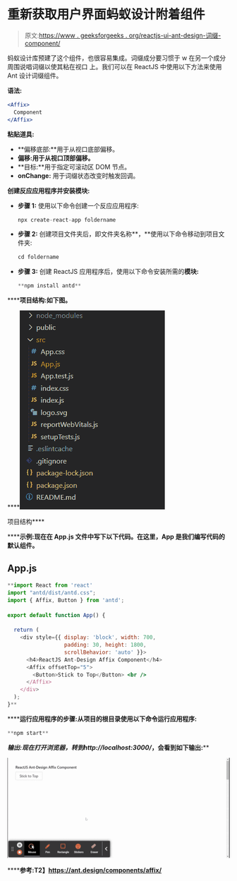# 重新获取用户界面蚂蚁设计附着组件

> 原文:[https://www . geeksforgeeks . org/reactjs-ui-ant-design-词缀-component/](https://www.geeksforgeeks.org/reactjs-ui-ant-design-affix-component/)

蚂蚁设计库预建了这个组件，也很容易集成。词缀成分要习惯于 w 在另一个成分周围说唱词缀以使其粘在视口 上。我们可以在 ReactJS 中使用以下方法来使用 Ant 设计词缀组件。

**语法:**

```jsx
<Affix>
  Component
</Affix>

```

**粘贴道具:**

*   **偏移底部:**用于从视口底部偏移。
*   **偏移:用于从视口顶部偏移。**
*   **目标:**用于指定可滚动区 DOM 节点。
*   **onChange:** 用于词缀状态改变时触发回调。

**创建反应应用程序并安装模块:**

*   **步骤 1:** 使用以下命令创建一个反应应用程序:

    ```jsx
    npx create-react-app foldername
    ```

*   **步骤 2:** 创建项目文件夹后，即文件夹名称**，**使用以下命令移动到项目文件夹:

    ```jsx
    cd foldername
    ```

*   **步骤 3:** 创建 ReactJS 应用程序后，使用以下命令安装所需的****模块:****

    ```jsx
    **npm install antd**
    ```

******项目结构:**如下图。****

****![](img/f04ae0d8b722a9fff0bd9bd138b29c23.png)

项目结构**** 

******示例:**现在在 **App.js** 文件中写下以下代码。在这里，App 是我们编写代码的默认组件。****

## ****App.js****

```jsx
**import React from 'react'
import "antd/dist/antd.css";
import { Affix, Button } from 'antd';

export default function App() {

  return (
    <div style={{ display: 'block', width: 700,
                  padding: 30, height: 1800, 
                  scrollBehavior: 'auto' }}>
      <h4>ReactJS Ant-Design Affix Component</h4>
      <Affix offsetTop="5">
        <Button>Stick to Top</Button> <br />
      </Affix>
    </div>
  );
}**
```

******运行应用程序的步骤:**从项目的根目录使用以下命令运行应用程序:****

```jsx
**npm start**
```

******输出:**现在打开浏览器，转到***http://localhost:3000/***，会看到如下输出:****

****![](img/79687135f3d6be9e709eaaf7e2608fa6.png)****

******参考:**T2】https://ant.design/components/affix/****